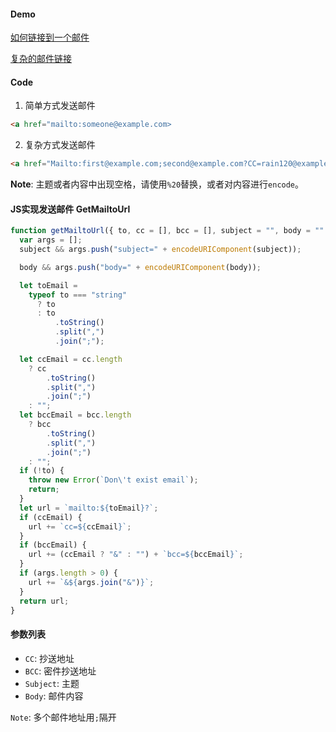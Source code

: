 #### Demo

[如何链接到一个邮件](https://www.runoob.com/try/try.php?filename=tryhtml_link_mailto)

[复杂的邮件链接](https://www.runoob.com/try/try.php?filename=tryhtml_link_mailto2)

#### Code

1. 简单方式发送邮件

```html
<a href="mailto:someone@example.com>
```

2. 复杂方式发送邮件

```html
<a href="Mailto:first@example.com;second@example.com?CC=rain120@example.com&rainy@example.com&Subject=Hello&Body=What%20the%20hell?">Send Email to Me</a>
```

**Note**: 主题或者内容中出现空格，请使用`%20`替换，或者对内容进行`encode`。

#### JS实现发送邮件 GetMailtoUrl

```javascript
function getMailtoUrl({ to, cc = [], bcc = [], subject = "", body = "" }) {
  var args = [];
  subject && args.push("subject=" + encodeURIComponent(subject));

  body && args.push("body=" + encodeURIComponent(body));

  let toEmail =
    typeof to === "string"
      ? to
      : to
          .toString()
          .split(",")
          .join(";");

  let ccEmail = cc.length
    ? cc
        .toString()
        .split(",")
        .join(";")
    : "";
  let bccEmail = bcc.length
    ? bcc
        .toString()
        .split(",")
        .join(";")
    : "";
  if (!to) {
    throw new Error(`Don\'t exist email`);
    return;
  }
  let url = `mailto:${toEmail}?`;
  if (ccEmail) {
    url += `cc=${ccEmail}`;
  }
  if (bccEmail) {
    url += (ccEmail ? "&" : "") + `bcc=${bccEmail}`;
  }
  if (args.length > 0) {
    url += `&${args.join("&")}`;
  }
  return url;
}

```

#### 参数列表

- `CC`: 抄送地址
- `BCC`: 密件抄送地址
- `Subject`: 主题
- `Body`: 邮件内容

`Note`:  多个邮件地址用`;`隔开